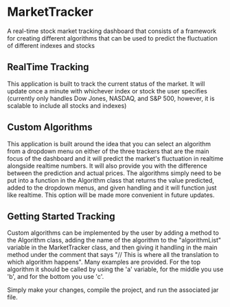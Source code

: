 # MarketTracker
A real-time stock market tracking dashboard that consists of a framework for creating different algorithms that can be used to predict the fluctuation of different indexes and stocks

## RealTime Tracking
This application is built to track the current status of the market. It will update once a minute with whichever index or stock the user specifies (currently only handles Dow Jones, NASDAQ, and S&P 500, however, it is scalable to include all stocks and indexes)

## Custom Algorithms
This application is built around the idea that you can select an algorithm from a dropdown menu on either of the three trackers that are the main focus of the dashboard and it will predict the market's fluctuation in realtime alongside realtime numbers. It will also provide you with the difference between the prediction and actual prices. The algorithms simply need to be put into a function in the Algorithm class that returns the value predicted, added to the dropdown menus, and given handling and it will function just like realtime. This option will be made more convenient in future updates.

## Getting Started Tracking
Custom algorithms can be implemented by the user by adding a method to the Algorithm class, adding the name of the algorithm to the "algorithmList" variable in the MarketTracker class, and then giving it handling in the main method under the comment that says "// This is where all the translation to which algorithm happens". Many examples are provided. For the top algorithm it should be called by using the 'a' variable, for the middle you use 'b', and for the bottom you use 'c'.

Simply make your changes, compile the project, and run the associated jar file.
